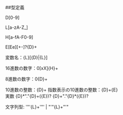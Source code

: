 
##型定義


D[0-9]

L[a-zA-Z_]

H[a-fA-F0-9]

E[Ee][+\-]?{D}+

変数名：{L}[{D}|{L}]

16進数の数字：0[xX]{H}+

8進数の数字：0{D}+

10進数の整数：{D}+
指数表示の10進数の整数：{D}+{E}              
実数
{D}\*"."{D}+({E})?
{D}+"."{D}\*({E})?  

文字列型: '"'{L}+'"' | "'"{L}+"'"
